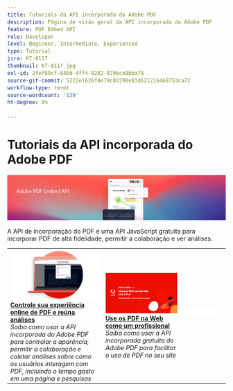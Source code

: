 ```yaml
---
title: Tutorials da API incorporada do Adobe PDF
description: Página de visão geral da API incorporada do Adobe PDF
feature: PDF Embed API
role: Developer
level: Beginner, Intermediate, Experienced
type: Tutorial
jira: KT-8117
thumbnail: KT-8117.jpg
exl-id: 2fef89cf-640d-4ff4-9282-070bce8bba78
source-git-commit: 5222e1626f4e79c02298e81d621216469753ca72
workflow-type: tm+mt
source-wordcount: '139'
ht-degree: 0%

---
```


# Tutoriais da API incorporada do Adobe PDF

![Banner da API de incorporação do PDF](../assets/pdfembedhero.jpg)

A API de incorporação do PDF é uma API JavaScript gratuita para incorporar PDF de alta fidelidade, permitir a colaboração e ver análises.

<table style="table-layout:fixed">
<tr>
 <td>
   <a href="controlpdfexperience.md">
      <img alt="Controle sua experiência online de PDF e reúna análises" src="assets/ControlPDF_thumb.png" />
   </a>
    <div>
   <a href="controlpdfexperience.md"><strong>Controle sua experiência online de PDF e reúna análises</strong></a>
    </div>
    <em>Saiba como usar a API incorporada do Adobe PDF para controlar a aparência, permitir a colaboração e coletar análises sobre como os usuários interagem com PDF, incluindo o tempo gasto em uma página e pesquisas</em>
    <br>
  </td>
  <td>
   <a href="https://experienceleague.adobe.com/docs/adobe-developers-live-events/events/2021/oct2021/pdf-embed-api.html">
      <img alt="Use os PDF na Web como um profissional" src="assets/Wrangle_1280.png" />
   </a>
    <div>
   <a href="https://experienceleague.adobe.com/docs/adobe-developers-live-events/events/2021/oct2021/pdf-embed-api.html"><strong>Use os PDF na Web como um profissional</strong></a>
    </div>
    <em>Saiba como usar a API incorporada gratuita do Adobe PDF para facilitar o uso de PDF no seu site</em>
    <br>
  </td>
  <td>
    <img alt="Espaçador" src="../assets/WhiteBanner_Placeholder.png" />
    <div>
    <br>
  </td>
</tr>
</table>
